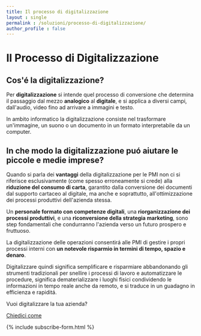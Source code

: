 ```yaml
---
title: Il processo di digitalizzazione 
layout : single
permalink : /soluzioni/processo-di-digitalizzazione/
author_profile : false
---
```


# Il Processo di Digitalizzazione

## Cos'é la digitalizzazione? 

Per **digitalizzazione** si intende quel processo di conversione che determina il passaggio dal mezzo **analogico** al **digitale**, e si applica a diversi campi, dall'audio, video fino ad arrivare a immagini e testo. 

In ambito informatico la digitalizzazione consiste nel trasformare un'immagine, un suono o un documento in un formato interpretabile da un computer. 

## In che modo la digitalizzazione puó aiutare le piccole e medie imprese? 

Quando si parla dei **vantaggi** della digitalizzazione per le PMI non ci si riferisce esclusivamente (come spesso erroneamente si crede) alla **riduzione del consumo di carta**, garantito dalla conversione dei documenti dal supporto cartaceo al digitale, ma anche e soprattutto, all'ottimizzazione dei processi produttivi dell'azienda stessa. 

Un **personale formato con competenze digitali**, una **riorganizzazione dei processi produttivi**, e una **riconversione della strategia marketing**, sono step fondamentali che condurranno l'azienda verso un futuro prospero e fruttuoso. 

La digitalizzazione delle operazioni consentirá alle PMI di gestire i propri processi interni con **un notevole risparmio in termini di tempo, spazio e denaro**. 

Digitalizzare quindi significa semplificare e risparmiare abbandonando gli strumenti tradizionali per snellire i processi di lavoro e automatizzare le procedure, significa dematerializzare i luoghi fisici condividendo le informazioni in tempo reale anche da remoto, e si traduce in un guadagno in efficienza e rapiditá.

Vuoi digitalizzare la tua azienda?


<a href="mailto:info@s1r.it" class="btn btn--primary">Chiedici come</a>

{% include subscribe-form.html %}